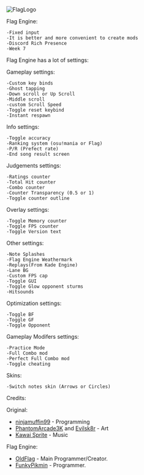 ![FlagLogo](https://cdn.discordapp.com/attachments/985644665703383120/988013391207604234/unknown.png)

Flag Engine:

    -Fixed input
    -It is better and more convenient to create mods
    -Discord Rich Presence
    -Week 7

Flag Engine has a lot of settings:

Gameplay settings:

    -Custom key binds
    -Ghost tapping
    -Down scroll or Up Scroll
    -Middle scroll
    -custom Scroll Speed
    -Toggle reset keybind
    -Instant respawn

Info settings:

    -Toggle accuracy
    -Ranking system (osu!mania or Flag)
    -P/R (Prefect rate)
    -End song result screen

Judgements settings:

    -Ratings counter
    -Total Hit counter
    -Combo counter
    -Counter Transparency (0.5 or 1)
    -Toggle counter outline

Overlay settings:

    -Toggle Memory counter
    -Toggle FPS counter
    -Toggle Version text

Other settings:

    -Note Splashes
    -Flag Engine Weathermark
    -Replays(From Kade Engine)
    -Lane BG
    -Custom FPS cap
    -Toggle GUI
    -Toggle Glow opponent sturms
    -Hitsounds

Optimization settings:

    -Toggle BF
    -Toggle GF
    -Toggle Opponent

Gameplay Modifers settings:

    -Practice Mode
    -Full Combo mod
    -Perfect Full Combo mod
    -Toggle cheating

Skins:

    -Switch notes skin (Arrows or Circles)

Credits:

Original:
 - [ninjamuffin99](https://twitter.com/ninja_muffin99) - Programming
 - [PhantomArcade3K](https://twitter.com/phantomarcade3k) and [Evilsk8r](https://twitter.com/evilsk8r) - Art
 - [Kawai Sprite](https://twitter.com/kawaisprite) - Music

 Flag Engine:
- [OldFlag](https://github.com/ItzOldFlagDEV) - Main Programmer/Creator.
- [FunkyPikmin](https://github.com/FunkyPikmin) - Programmer.
